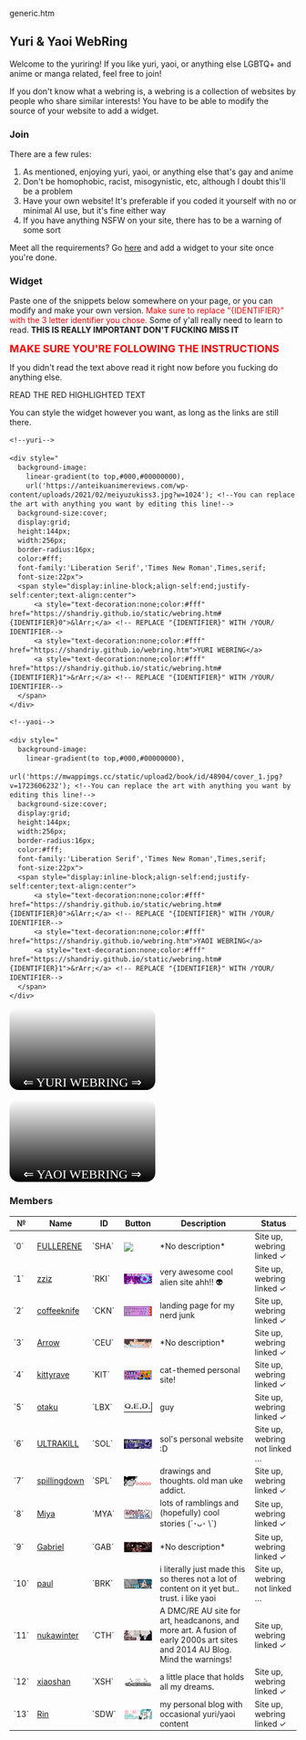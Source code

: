 generic.htm

## Yuri & Yaoi WebRing

Welcome to the yuriring! If you like yuri, yaoi, or anything else LGBTQ+ and anime or manga related, feel free to join!

If you don't know what a webring is, a webring is a collection of websites by people who share similar interests! You have to be able to modify the source of your website to add a widget.

### Join

There are a few rules:

1. As mentioned, enjoying yuri, yaoi, or anything else that's gay and anime
2. Don't be homophobic, racist, misogynistic, etc, although I doubt this'll be a problem
3. Have your own website! It's preferable if you coded it yourself with no or minimal AI use, but it's fine either way
4. If you have anything NSFW on your site, there has to be a warning of some sort

Meet all the requirements? Go [here](https://forms.gle/J1tjzacMmLTsHP9R9) and add a widget to your site once you're done.

### Widget

Paste one of the snippets below somewhere on your page, or you can modify and make your own version. <span style="color:#f00;">Make sure to replace "{IDENTIFIER}" with the 3 letter identifier you chose.</span> Some of y'all really need to learn to read. <span style="font-weight:bolder">THIS IS REALLY IMPORTANT DON'T FUCKING MISS IT</span>

<span style="font-weight:bolder;font-size:large;color:#f00;">MAKE SURE YOU'RE FOLLOWING THE INSTRUCTIONS</span>

If you didn't read the text above read it right now before you fucking do anything else.

READ THE RED HIGHLIGHTED TEXT

You can style the widget however you want, as long as the links are still there.

```
<!--yuri-->

<div style="
  background-image:
    linear-gradient(to top,#000,#00000000),
    url('https://anteikuanimereviews.com/wp-content/uploads/2021/02/meiyuzukiss3.jpg?w=1024'); <!--You can replace the art with anything you want by editing this line!-->
  background-size:cover;
  display:grid;
  height:144px;
  width:256px;
  border-radius:16px;
  color:#fff;
  font-family:'Liberation Serif','Times New Roman',Times,serif;
  font-size:22px">
  <span style="display:inline-block;align-self:end;justify-self:center;text-align:center">
      <a style="text-decoration:none;color:#fff" href="https://shandriy.github.io/static/webring.htm#{IDENTIFIER}0">&lArr;</a> <!-- REPLACE "{IDENTIFIER}" WITH /YOUR/ IDENTIFIER-->
      <a style="text-decoration:none;color:#fff" href="https://shandriy.github.io/webring.htm">YURI WEBRING</a>
      <a style="text-decoration:none;color:#fff" href="https://shandriy.github.io/static/webring.htm#{IDENTIFIER}1">&rArr;</a> <!-- REPLACE "{IDENTIFIER}" WITH /YOUR/ IDENTIFIER-->
  </span>
</div>
```

```
<!--yaoi-->

<div style="
  background-image:
    linear-gradient(to top,#000,#00000000),
    url('https://mwappimgs.cc/static/upload2/book/id/48904/cover_1.jpg?v=1723606232'); <!--You can replace the art with anything you want by editing this line!-->
  background-size:cover;
  display:grid;
  height:144px;
  width:256px;
  border-radius:16px;
  color:#fff;
  font-family:'Liberation Serif','Times New Roman',Times,serif;
  font-size:22px">
  <span style="display:inline-block;align-self:end;justify-self:center;text-align:center">
      <a style="text-decoration:none;color:#fff" href="https://shandriy.github.io/static/webring.htm#{IDENTIFIER}0">&lArr;</a> <!-- REPLACE "{IDENTIFIER}" WITH /YOUR/ IDENTIFIER-->
      <a style="text-decoration:none;color:#fff" href="https://shandriy.github.io/webring.htm">YAOI WEBRING</a>
      <a style="text-decoration:none;color:#fff" href="https://shandriy.github.io/static/webring.htm#{IDENTIFIER}1">&rArr;</a> <!-- REPLACE "{IDENTIFIER}" WITH /YOUR/ IDENTIFIER-->
  </span>
</div>
```

<div style="background-image:linear-gradient(to top,#000,#00000000),url('https://anteikuanimereviews.com/wp-content/uploads/2021/02/meiyuzukiss3.jpg?w=1024');background-size:cover;display:grid;height:144px;width:256px;border-radius:16px;color:#fff;font-family:'Liberation Serif','Times New Roman',Times,serif;font-size:22px"><span style="display:inline-block;align-self:end;justify-self:center;text-align:center"><a style="text-decoration:none;color:#fff" href="https://shandriy.github.io/static/webring.htm#{IDENTIFIER}0">&lArr;</a> <a style="text-decoration:none;color:#fff" href="https://shandriy.github.io/webring.htm">YURI WEBRING</a> <a style="text-decoration:none;color:#fff" href="https://shandriy.github.io/static/webring.htm#{IDENTIFIER}1">&rArr;</a></span></div>
<br>
<div style="background-image:linear-gradient(to top,#000,#00000000),url('https://mwappimgs.cc/static/upload2/book/id/48904/cover_1.jpg?v=1723606232');background-size:cover;display:grid;height:144px;width:256px;border-radius:16px;color:#fff;font-family:'Liberation Serif','Times New Roman',Times,serif;font-size:22px"><span style="display:inline-block;align-self:end;justify-self:center;text-align:center"><a style="text-decoration:none;color:#fff" href="https://shandriy.github.io/static/webring.htm#{IDENTIFIER}0">&lArr;</a> <a style="text-decoration:none;color:#fff" href="https://shandriy.github.io/webring.htm">YAOI WEBRING</a> <a style="text-decoration:none;color:#fff" href="https://shandriy.github.io/static/webring.htm#{IDENTIFIER}1">&rArr;</a></span></div>

### Members

<table style="width:100%">
  <thead>
    <tr>
      <th>&numero;</th>
      <th>Name</th>
      <th>ID</th>
      <th>Button</th>
      <th>Description</th>
      <th>Status</th>
    </tr>
  </thead>
  <tbody>
    <tr>
      <td>`0`</td>
      <td><a href="https://shandriy.github.io">FULLERENE</a></td>
      <td>`SHA`</td>
      <td><img src="/static/img/button.gif" style="vertical-align:middle;width:88px"></td>
      <td>*No description*</td>
      <td>Site up, webring linked &check;</td>
    </tr>
    <tr>
      <td>`1`</td>
      <td><a href="https://zziz.nekoweb.org">zziz</a></td>
      <td>`RKI`</td>
      <td><img src="/static/img/buttons/zziz.gif" style="vertical-align:middle;width:88px"></td>
      <td>very awesome cool alien site ahh!! &#x1F47D;</td>
      <td>Site up, webring linked &check;</td>
    </tr>
    <tr>
      <td>`2`</td>
      <td><a href="https://coffeeknife.nekoweb.org">coffeeknife</a></td>
      <td>`CKN`</td>
      <td><img src="/static/img/buttons/RobinAlexander.png" style="vertical-align:middle;width:88px"></td>
      <td>landing page for my nerd junk</td>
      <td>Site up, webring linked &check;</td>
    </tr>
    <tr>
      <td>`3`</td>
      <td><a href="https://aroceu.com">Arrow</a></td>
      <td>`CEU`</td>
      <td><img src="/static/img/buttons/ArrowSparrow.png" style="vertical-align:middle;width:88px"></td>
      <td>*No description*</td>
      <td>Site up, webring linked &check;</td>
    </tr>
    <tr>
      <td>`4`</td>
      <td><a href="https://kittyrave.club">kittyrave</a></td>
      <td>`KIT`</td>
      <td><img src="/static/img/buttons/Miles.gif" style="vertical-align:middle;width:88px"></td>
      <td>cat-themed personal site!</td>
      <td>Site up, webring linked &check;</td>
    </tr>
    <tr>
      <td>`5`</td>
      <td><a href="https://otaku.nekoweb.org">otaku</a></td>
      <td>`LBX`</td>
      <td><img src="/static/img/buttons/h.gif" style="vertical-align:middle;width:88px"></td>
      <td>guy</td>
      <td>Site up, webring linked &check;</td>
    </tr>
    <tr>
      <td>`6`</td>
      <td><a href="https://ultrakill.nekoweb.org">ULTRAKILL</a></td>
      <td>`SOL`</td>
      <td><img src="/static/img/buttons/SofiaGonzalesCH.png" style="vertical-align:middle;width:88px"></td>
      <td>sol's personal website :D</td>
      <td>Site up, webring not linked &hellip;</td>
    </tr>
    <tr>
      <td>`7`</td>
      <td><a href="https://mappapapa.neocities.org">spillingdown</a></td>
      <td>`SPL`</td>
      <td><img src="/static/img/buttons/button-spilly-MAPPAPAPA.gif" style="vertical-align:middle;width:88px"></td>
      <td>drawings and thoughts. old man uke addict.</td>
      <td>Site up, webring linked &check;</td>
    </tr>
    <tr>
      <td>`8`</td>
      <td><a href="https://mimiya.nekoweb.org">Miya</a></td>
      <td>`MYA`</td>
      <td><img src="/static/img/buttons/Miyamayb.png" style="vertical-align:middle;width:88px"></td>
      <td>lots of ramblings and (hopefully) cool stories (´･ᴗ･ \`)</td>
      <td>Site up, webring linked &check;</td>
    </tr>
    <tr>
      <td>`9`</td>
      <td><a href="https://chimerathing.neocities.org">Gabriel</a></td>
      <td>`GAB`</td>
      <td><img src="/static/img/buttons/GabrielReyes.png" style="vertical-align:middle;width:88px"></td>
      <td>*No description*</td>
      <td>Site up, webring linked &check;</td>
    </tr>
    <tr>
      <td>`10`</td>
      <td><a href="https://brooklethill.nekoweb.org">paul</a></td>
      <td>`BRK`</td>
      <td><img src="/static/img/buttons/BattleLegendBlue.png" style="vertical-align:middle;width:88px"></td>
      <td>i literally just made this so theres not a lot of content on it yet but.. trust. i like yaoi</td>
      <td>Site up, webring not linked &hellip;</td>
    </tr>
    <tr>
      <td>`11`</td>
      <td><a href="https://cthrsis.nukawinter.art/">nukawinter</a></td>
      <td>`CTH`</td>
      <td><img src="/static/img/buttons/KaroSmith.png" style="vertical-align:middle;width:88px"></td>
      <td>A DMC/RE AU site for art, headcanons, and more art. A fusion of early 2000s art sites and 2014 AU Blog. Mind the warnings!</td>
      <td>Site up, webring linked &check;</td>
    </tr>
    <tr>
      <td>`12`</td>
      <td><a href="https://dreamscape.nekoweb.org">xiaoshan</a></td>
      <td>`XSH`</td>
      <td><img src="/static/img/buttons/ezgif-5-xiao.gif" style="vertical-align:middle;width:88px"></td>
      <td>a little place that holds all my dreams.</td>
      <td>Site up, webring linked &check;</td>
    </tr>
    <tr>
      <td>`13`</td>
      <td><a href="https://sunfishdreamworld.neocities.org">Rin</a></td>
      <td>`SDW`</td>
      <td><img src="/static/img/buttons/sunfishdreamworld-rinny_rin.gif" style="vertical-align:middle;width:88px"></td>
      <td>my personal blog with occasional yuri/yaoi content</td>
      <td>Site up, webring linked &check;</td>
    </tr>
  </tbody>
</table>